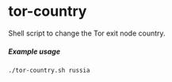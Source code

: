 # tor-country
Shell script to change the Tor exit node country.

##### Example usage
    ./tor-country.sh russia